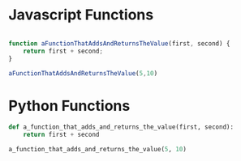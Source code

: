 Javascript Functions
====================

```javascript

function aFunctionThatAddsAndReturnsTheValue(first, second) {
	return first + second;
}

aFunctionThatAddsAndReturnsTheValue(5,10)

```

Python Functions
================
```python
def a_function_that_adds_and_returns_the_value(first, second):
	return first + second

a_function_that_adds_and_returns_the_value(5, 10)

```